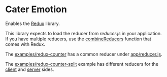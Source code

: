 # Cater Emotion

Enables the [Redux](https://redux.js.org/) library.

This library expects to load the reducer from _reducer.js_ in your application. If you have multiple reducers, use the [combineReducers](https://redux.js.org/docs/recipes/reducers/UsingCombineReducers.html) function that comes with Redux.

The [examples/redux-counter](https://github.com/clashbit/cater/tree/master/examples/react-router) has a common reducer under [app/reducer.js](https://github.com/clashbit/cater/blob/master/examples/redux-counter/app/reducer.js).

The [examples/redux-counter-split](https://github.com/clashbit/cater/tree/master/examples/redux-counter-split) example has different reducers for the [client](https://github.com/clashbit/cater/blob/master/examples/redux-counter-split/client/reducer.js) and [server](https://github.com/clashbit/cater/blob/master/examples/redux-counter-split/server/reducer.js) sides.
